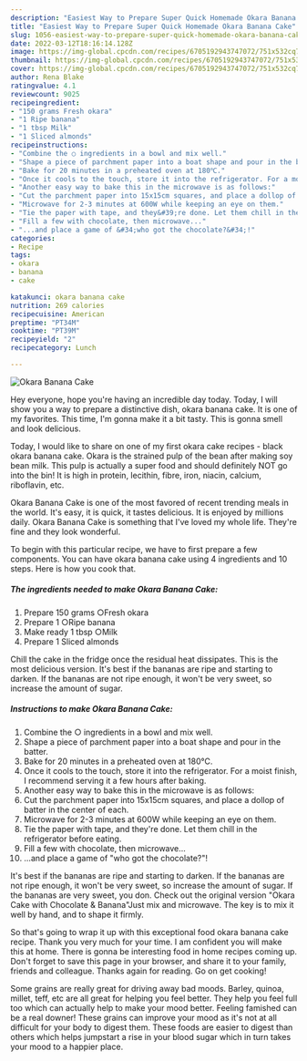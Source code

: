 ```yaml
---
description: "Easiest Way to Prepare Super Quick Homemade Okara Banana Cake"
title: "Easiest Way to Prepare Super Quick Homemade Okara Banana Cake"
slug: 1056-easiest-way-to-prepare-super-quick-homemade-okara-banana-cake
date: 2022-03-12T18:16:14.128Z
image: https://img-global.cpcdn.com/recipes/6705192943747072/751x532cq70/okara-banana-cake-recipe-main-photo.jpg
thumbnail: https://img-global.cpcdn.com/recipes/6705192943747072/751x532cq70/okara-banana-cake-recipe-main-photo.jpg
cover: https://img-global.cpcdn.com/recipes/6705192943747072/751x532cq70/okara-banana-cake-recipe-main-photo.jpg
author: Rena Blake
ratingvalue: 4.1
reviewcount: 9025
recipeingredient:
- "150 grams Fresh okara"
- "1 Ripe banana"
- "1 tbsp Milk"
- "1 Sliced almonds"
recipeinstructions:
- "Combine the ○ ingredients in a bowl and mix well."
- "Shape a piece of parchment paper into a boat shape and pour in the batter."
- "Bake for 20 minutes in a preheated oven at 180℃."
- "Once it cools to the touch, store it into the refrigerator. For a moist finish, I recommend serving it a few hours after baking."
- "Another easy way to bake this in the microwave is as follows:"
- "Cut the parchment paper into 15x15cm squares, and place a dollop of batter in the center of each."
- "Microwave for 2-3 minutes at 600W while keeping an eye on them."
- "Tie the paper with tape, and they&#39;re done. Let them chill in the refrigerator before eating."
- "Fill a few with chocolate, then microwave..."
- "...and place a game of &#34;who got the chocolate?&#34;!"
categories:
- Recipe
tags:
- okara
- banana
- cake

katakunci: okara banana cake 
nutrition: 269 calories
recipecuisine: American
preptime: "PT34M"
cooktime: "PT39M"
recipeyield: "2"
recipecategory: Lunch

---
```



![Okara Banana Cake](https://img-global.cpcdn.com/recipes/6705192943747072/751x532cq70/okara-banana-cake-recipe-main-photo.jpg)

Hey everyone, hope you're having an incredible day today. Today, I will show you a way to prepare a distinctive dish, okara banana cake. It is one of my favorites. This time, I'm gonna make it a bit tasty. This is gonna smell and look delicious.

Today, I would like to share on one of my first okara cake recipes - black okara banana cake. Okara is the strained pulp of the bean after making soy bean milk. This pulp is actually a super food and should definitely NOT go into the bin! It is high in protein, lecithin, fibre, iron, niacin, calcium, riboflavin, etc.

Okara Banana Cake is one of the most favored of recent trending meals in the world. It's easy, it is quick, it tastes delicious. It is enjoyed by millions daily. Okara Banana Cake is something that I've loved my whole life. They're fine and they look wonderful.


To begin with this particular recipe, we have to first prepare a few components. You can have okara banana cake using 4 ingredients and 10 steps. Here is how you cook that.

<!--inarticleads1-->

##### The ingredients needed to make Okara Banana Cake:

1. Prepare 150 grams ○Fresh okara
1. Prepare 1 ○Ripe banana
1. Make ready 1 tbsp ○Milk
1. Prepare 1 Sliced almonds


Chill the cake in the fridge once the residual heat dissipates. This is the most delicious version. It&#39;s best if the bananas are ripe and starting to darken. If the bananas are not ripe enough, it won&#39;t be very sweet, so increase the amount of sugar. 

<!--inarticleads2-->

##### Instructions to make Okara Banana Cake:

1. Combine the ○ ingredients in a bowl and mix well.
1. Shape a piece of parchment paper into a boat shape and pour in the batter.
1. Bake for 20 minutes in a preheated oven at 180℃.
1. Once it cools to the touch, store it into the refrigerator. For a moist finish, I recommend serving it a few hours after baking.
1. Another easy way to bake this in the microwave is as follows:
1. Cut the parchment paper into 15x15cm squares, and place a dollop of batter in the center of each.
1. Microwave for 2-3 minutes at 600W while keeping an eye on them.
1. Tie the paper with tape, and they&#39;re done. Let them chill in the refrigerator before eating.
1. Fill a few with chocolate, then microwave...
1. ...and place a game of &#34;who got the chocolate?&#34;!


It&#39;s best if the bananas are ripe and starting to darken. If the bananas are not ripe enough, it won&#39;t be very sweet, so increase the amount of sugar. If the bananas are very sweet, you don. Check out the original version &#34;Okara Cake with Chocolate &amp; Banana&#34;Just mix and microwave. The key is to mix it well by hand, and to shape it firmly. 

So that's going to wrap it up with this exceptional food okara banana cake recipe. Thank you very much for your time. I am confident you will make this at home. There is gonna be interesting food in home recipes coming up. Don't forget to save this page in your browser, and share it to your family, friends and colleague. Thanks again for reading. Go on get cooking!

Some grains are really great for driving away bad moods. Barley, quinoa, millet, teff, etc are all great for helping you feel better. They help you feel full too which can actually help to make your mood better. Feeling famished can be a real downer! These grains can improve your mood as it's not at all difficult for your body to digest them. These foods are easier to digest than others which helps jumpstart a rise in your blood sugar which in turn takes your mood to a happier place.

